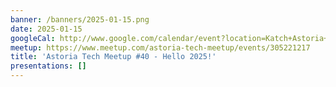 ```yaml
---
banner: /banners/2025-01-15.png
date: 2025-01-15
googleCal: http://www.google.com/calendar/event?location=Katch+Astoria+-+31-19+Newtown+Ave+-+Astoria%2C+NY%2C+11102&action=TEMPLATE&sprop=name%3AAstoria+Tech+Meetup&sprop=website%3Ahttps%3A%2F%2Fwww.meetup.com%2Fastoria-tech-meetup%2Fevents%2F305221217&details=AGENDA%3A%0A6%3A30+-+7%3A15pm%3A+Open+discussion%0A7%3A15+-+7%3A45pm%3A+Speakers+-+David+Gethers+%26+James+Quigley%0A7%3A45+-+8%3A30pm%3A+Open+discussion%0A%0AFor+full+details%2C+including+the+address%2C+and+to+RSVP+see%3A+https%3A%2F%2Fwww.meetup.com%2Fastoria-tech-meetup%2Fevents%2F305221217&text=Astoria+Tech+Meetup+%2340+-+Hello+2025!&dates=20250115T233000Z%2F20250116T013000Z
meetup: https://www.meetup.com/astoria-tech-meetup/events/305221217
title: 'Astoria Tech Meetup #40 - Hello 2025!'
presentations: []
---
```

